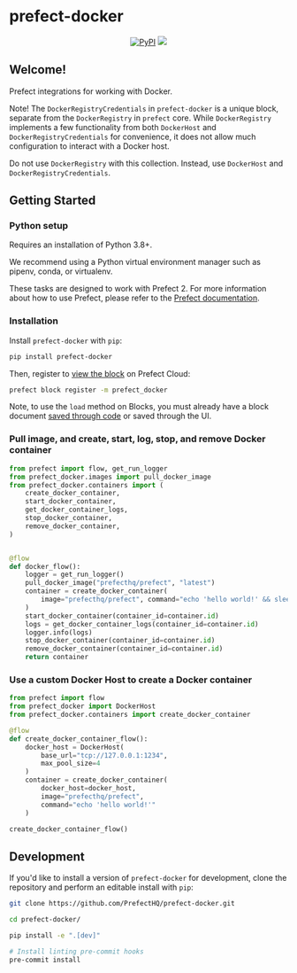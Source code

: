 # prefect-docker

<p align="center">
    <a href="https://pypi.python.org/pypi/prefect-docker/" alt="PyPI version">
        <img alt="PyPI" src="https://img.shields.io/pypi/v/prefect-docker?color=26272B&labelColor=090422"></a>
    <a href="https://pepy.tech/badge/prefect-docker/" alt="Downloads">
        <img src="https://img.shields.io/pypi/dm/prefect-docker?color=26272B&labelColor=090422" /></a>
</p>

## Welcome!

Prefect integrations for working with Docker.

Note! The `DockerRegistryCredentials` in `prefect-docker` is a unique block, separate from the `DockerRegistry` in `prefect` core. While `DockerRegistry` implements a few functionality from both `DockerHost` and `DockerRegistryCredentials` for convenience, it does not allow much configuration to interact with a Docker host.

Do not use `DockerRegistry` with this collection. Instead, use `DockerHost` and `DockerRegistryCredentials`.

## Getting Started

### Python setup

Requires an installation of Python 3.8+.

We recommend using a Python virtual environment manager such as pipenv, conda, or virtualenv.

These tasks are designed to work with Prefect 2. For more information about how to use Prefect, please refer to the [Prefect documentation](https://docs.prefect.io/).

### Installation

Install `prefect-docker` with `pip`:

```bash
pip install prefect-docker
```

Then, register to [view the block](https://docs.prefect.io/concepts/blocks/) on Prefect Cloud:

```bash
prefect block register -m prefect_docker
```

Note, to use the `load` method on Blocks, you must already have a block document [saved through code](https://docs.prefect.io/concepts/blocks/#saving-blocks) or saved through the UI.

### Pull image, and create, start, log, stop, and remove Docker container

```python
from prefect import flow, get_run_logger
from prefect_docker.images import pull_docker_image
from prefect_docker.containers import (
    create_docker_container,
    start_docker_container,
    get_docker_container_logs,
    stop_docker_container,
    remove_docker_container,
)


@flow
def docker_flow():
    logger = get_run_logger()
    pull_docker_image("prefecthq/prefect", "latest")
    container = create_docker_container(
        image="prefecthq/prefect", command="echo 'hello world!' && sleep 60"
    )
    start_docker_container(container_id=container.id)
    logs = get_docker_container_logs(container_id=container.id)
    logger.info(logs)
    stop_docker_container(container_id=container.id)
    remove_docker_container(container_id=container.id)
    return container
```

### Use a custom Docker Host to create a Docker container
```python
from prefect import flow
from prefect_docker import DockerHost
from prefect_docker.containers import create_docker_container

@flow
def create_docker_container_flow():
    docker_host = DockerHost(
        base_url="tcp://127.0.0.1:1234",
        max_pool_size=4
    )
    container = create_docker_container(
        docker_host=docker_host,
        image="prefecthq/prefect",
        command="echo 'hello world!'"
    )

create_docker_container_flow()
```

## Development

If you'd like to install a version of `prefect-docker` for development, clone the repository and perform an editable install with `pip`:

```bash
git clone https://github.com/PrefectHQ/prefect-docker.git

cd prefect-docker/

pip install -e ".[dev]"

# Install linting pre-commit hooks
pre-commit install
```
